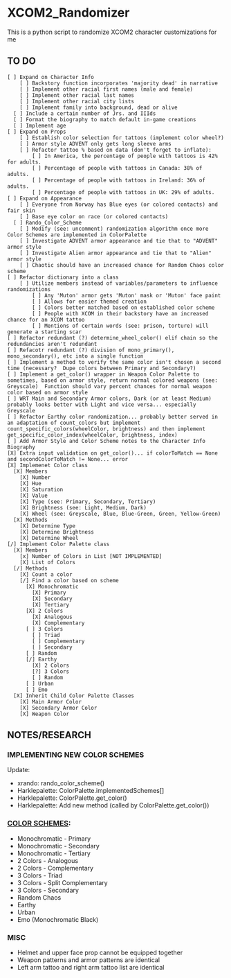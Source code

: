 # XCOM2_Randomizer
This is a python script to randomize XCOM2 character customizations for me

## TO DO
	[ ] Expand on Character Info
    	[ ] Backstory function incorporates 'majority dead' in narrative
    	[ ] Implement other racial first names (male and female)
    	[ ] Implement other racial last names
    	[ ] Implement other racial city lists
    	[ ] Implement family into background, dead or alive
      [ ] Include a certain number of Jrs. and IIIds
      [ ] Format the biography to match default in-game creations
      [ ] Implement age
    [ ] Expand on Props
    	[ ] Establish color selection for tattoos (implement color wheel?)
    	[ ] Armor style ADVENT only gets long sleeve arms
    	[ ] Refactor tattoo % based on data (don't forget to inflate):
    		[ ] In America, the percentage of people with tattoos is 42% for adults.
    		[ ] Percentage of people with tattoos in Canada: 38% of adults.
    		[ ] Percentage of people with tattoos in Ireland: 36% of adults.
    		[ ] Percentage of people with tattoos in UK: 29% of adults.
    [ ] Expand on Appearance
    	[ ] Everyone from Norway has Blue eyes (or colored contacts) and fair skin
    	[ ] Base eye color on race (or colored contacts)
      [ ] Rando_Color_Scheme
        [ ] Modify (see: uncomment) randomization algorithm once more Color Schemes are implemented in ColorPalette
        [ ] Investigate ADVENT armor appearance and tie that to "ADVENT" armor style
        [ ] Investigate Alien armor appearance and tie that to "Alien" armor style
        [ ] Chaotic should have an increased chance for Random Chaos color scheme
    [ ] Refactor dictionary into a class
    	[ ] Utilize members instead of variables/parameters to influence randomizations
    		[ ] Any 'Muton' armor gets 'Muton' mask or 'Muton' face paint
    		[ ] Allows for easier themed creation
    		[ ] Colors better matched based on established color scheme
    		[ ] People with XCOM in their backstory have an increased chance for an XCOM tattoo
    		[ ] Mentions of certain words (see: prison, torture) will generate a starting scar
    [ ] Refactor redundant (?) determine_wheel_color() elif chain so the redundancies aren't redundant
    [ ] Refacotr redundant (?) division of mono_primary(), mono_secondary(), etc into a single function
    [ ] Implement a method to verify the same color isn't chosen a second time (necessary?  Dupe colors between Primary and Secondary?)
    [ ] Implement a get_color() wrapper in Weapon Color Palette to sometimes, based on armor style, return normal colored weapons (see: Greyscale)  Function should vary percent chances for normal weapon color based on armor style
    [ ] WRT Main and Secondary Armor colors, Dark (or at least Medium) probably looks better with Light and vice versa... especially Greyscale
    [ ] Refactor Earthy color randomization... probably better served in an adaptation of count_colors but implement count_specific_colors(wheelColor, brightness) and then implement get_specific_color_index(wheelColor, brightness, index)
    [ ] Add Armor Style and Color Scheme notes to the Character Info Biography
    [X] Extra input validation on get_color()... if colorToMatch == None and secondColorToMatch != None... error
    [X] Implemenet Color class
      [X] Members
        [X] Number
        [X] Hue
        [X] Saturation
        [X] Value
        [X] Type (see: Primary, Secondary, Tertiary)
        [X] Brightness (see: Light, Medium, Dark)
        [X] Wheel (see: Greyscale, Blue, Blue-Green, Green, Yellow-Green)
      [X] Methods
        [X] Determine Type
        [X] Determine Brightness
        [X] Determine Wheel
    [/] Implement Color Palette class
      [X] Members
        [x] Number of Colors in List [NOT IMPLEMENTED]
        [X] List of Colors
      [/] Methods
        [X] Count a color
        [/] Find a color based on scheme
          [X] Monochromatic
            [X] Primary
            [X] Secondary
            [X] Tertiary
          [X] 2 Colors
            [X] Analogous
            [X] Complementary
          [ ] 3 Colors
            [ ] Triad
            [ ] Complementary
            [ ] Secondary
          [ ] Random
          [/] Earthy
            [X] 2 Colors
            [?] 3 Colors
            [ ] Random
          [ ] Urban
          [ ] Emo
      [X] Inherit Child Color Palette Classes
        [X] Main Armor Color
        [X] Secondary Armor Color
        [X] Weapon Color


## NOTES/RESEARCH
### IMPLEMENTING NEW COLOR SCHEMES
Update:
  * xrando: rando_color_scheme()
  * Harklepalette: ColorPalette.implementedSchemes[]
  * Harklepalette: ColorPalette.get_color()
  * Harklepalette: Add new method (called by ColorPalette.get_color())
### [COLOR SCHEMES](http://www.hgtv.com/design/decorating/design-101/color-wheel-primer):
  * Monochromatic - Primary
  * Monochromatic - Secondary
  * Monochromatic - Tertiary
  * 2 Colors - Analogous
  * 2 Colors - Complementary
  * 3 Colors - Triad
  * 3 Colors - Split Complementary
  * 3 Colors - Secondary
  * Random Chaos
  * Earthy
  * Urban
  * Emo (Monochromatic Black)
### MISC
  * Helmet and upper face prop cannot be equipped together
  * Weapon patterns and armor patterns are identical
  * Left arm tattoo and right arm tattoo list are identical
